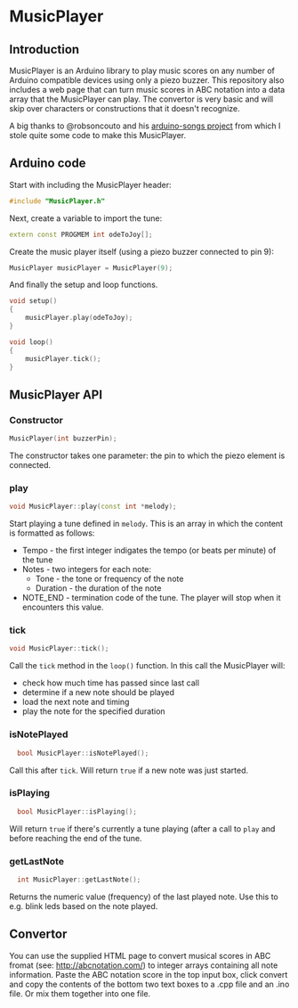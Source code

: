 # MusicPlayer
## Introduction
MusicPlayer is an Arduino library to play music scores on any number of Arduino compatible devices using only a piezo buzzer.
This repository also includes a web page that can turn music scores in ABC notation into a data array that the MusicPlayer can play.
The convertor is very basic and will skip over characters or constructions that it doesn't recognize.

A big thanks to @robsoncouto and his [arduino-songs project](https://github.com/robsoncouto/arduino-songs/) from which I stole quite some code to make this MusicPlayer.
## Arduino code
Start with including the MusicPlayer header:
```C++
#include "MusicPlayer.h"
```
Next, create a variable to import the tune:
```C++
extern const PROGMEM int odeToJoy[];
```
Create the music player itself (using a piezo buzzer connected to pin 9):
```C++
MusicPlayer musicPlayer = MusicPlayer(9);
```
And finally the setup and loop functions.
```C++
void setup()
{
	musicPlayer.play(odeToJoy);
}

void loop()
{
	musicPlayer.tick();
}
```
## MusicPlayer API
### Constructor
```C++
MusicPlayer(int buzzerPin);
```
The constructor takes one parameter: the pin to which the piezo element is connected.
### play
```C++
void MusicPlayer::play(const int *melody);
```
Start playing a tune defined in `melody`. This is an array in which the content is formatted as follows:
- Tempo - the first integer indigates the tempo (or beats per minute) of the tune
- Notes - two integers for each note:
  - Tone - the tone or frequency of the note
  - Duration - the duration of the note
- NOTE_END - termination code of the tune. The player will stop when it encounters this value.
### tick
```C++
void MusicPlayer::tick();
```
Call the `tick` method in the `loop()` function. In this call the MusicPlayer will:
- check how much time has passed since last call
- determine if a new note should be played
- load the next note and timing
- play the note for the specified duration  
### isNotePlayed
```C++
  bool MusicPlayer::isNotePlayed();
```
Call this after `tick`. Will return `true` if a new note was just started.
### isPlaying
```C++
  bool MusicPlayer::isPlaying();
```
Will return `true` if there's currently a tune playing (after a call to `play` and before reaching the end of the tune.
### getLastNote
```C++
  int MusicPlayer::getLastNote();
```
Returns the numeric value (frequency) of the last played note. Use this to e.g. blink leds based on the note played.
## Convertor
You can use the supplied HTML page to convert musical scores in ABC fromat (see: http://abcnotation.com/) to integer arrays containing all note information.
Paste the ABC notation score in the top input box, click convert and copy the contents of the bottom two text boxes to a .cpp file and an .ino file.
Or mix them together into one file.